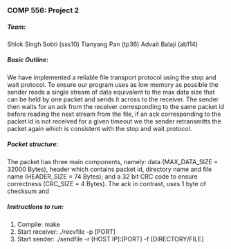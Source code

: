 ### COMP 556: Project 2

##### Team:
Shlok Singh Sobti (sss10)
Tianyang Pan (tp36)
Advait Balaji (ab114)

##### Basic Outline:

We have implemented a reliable file transport protocol using the stop and wait protocol. To ensure our program uses as low memory as possible the sender reads a single stream of data equivalent to the max data size that can be held by one packet and sends it across to the receiver. The sender then waits for an ack from the receiver corresponding to the same packet id before reading the next stream from the file, if an ack corresponding to the packet id is not received for a given timeout we the sender retransmitts the packet again which is consistent with the stop and wait protocol.

##### Packet structure:

The packet has three main components, namely: data (MAX_DATA_SIZE = 32000 Bytes), header which contains packet id, directory name and file name (HEADER_SIZE = 74 Bytes);  and a 32 bit CRC code to ensure correctness (CRC_SIZE = 4 Bytes). The ack in contrast, uses 1 byte of checksum and 

##### Instructions to run:
1. Compile: make
2. Start receiver: ./recvfile -p [PORT]
3. Start sender:   ./sendfile -r [HOST IP]:[PORT] -f [DIRECTORY/FILE]

